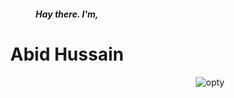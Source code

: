 <p><h5 align=center>Hay there. I'm,</h5><h1 align=center>Abid Hussain</h1></p>
<img align=right alt="opty" href=https://op10y.github.io/webdev>
<!---
op10y/op10y is a ✨ special ✨ repository because its `README.md` (this file) appears on your GitHub profile.
You can click the Preview link to take a look at your changes.
--->





